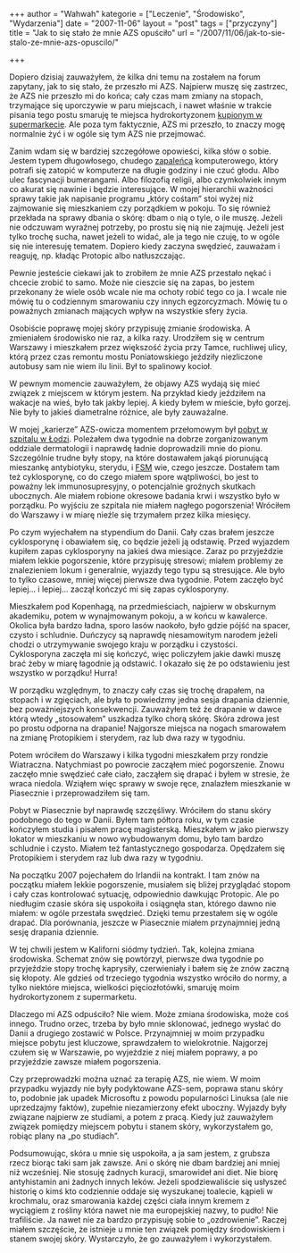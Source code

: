 +++
author = "Wahwah"
kategorie = ["Leczenie", "Środowisko", "Wydarzenia"]
date = "2007-11-06"
layout = "post"
tags = ["przyczyny"]
title = "Jak to się stało że mnie AZS opuściło"
url = "/2007/11/06/jak-to-sie-stalo-ze-mnie-azs-opuscilo/"

+++

Dopiero dzisiaj zauważyłem, że kilka dni temu na zostałem na forum zapytany, jak to się stało, że przeszło mi AZS. Najpierw muszę się zastrzec, że AZS nie przeszło mi do końca; cały czas mam zmiany na stopach, trzymające się uporczywie w paru miejscach, i nawet właśnie w trakcie pisania tego postu smaruję te miejsca hydrokortyzonem [kupionym w supermarkecie][1]. Ale poza tym faktycznie, AZS mi przeszło, to znaczy mogę normalnie żyć i w ogóle się tym AZS nie przejmować.

<!--more-->

Zanim wdam się w bardziej szczegółowe opowieści, kilka słów o sobie. Jestem typem długowłosego, chudego [zapaleńca][2] komputerowego, który potrafi się zatopić w komputerze na długie godziny i nie czuć głodu. Albo ulec fascynacji bumerangami. Albo filozofią religii, albo czymkolwiek innym co akurat się nawinie i będzie interesujące. W mojej hierarchii ważności sprawy takie jak napisanie programu „który cośtam” stoi wyżej niż zajmowanie się mieszkaniem czy porządkiem w pokoju. To się również przekłada na sprawy dbania o skórę: dbam o nią o tyle, o ile muszę. Jeżeli nie odczuwam wyraźnej potrzeby, po prostu się nią nie zajmuję. Jeżeli jest tylko trochę sucha, nawet jeżeli to widać, ale ja tego nie czuję, to w ogóle się nie interesuję tematem. Dopiero kiedy zaczyna swędzieć, zauważam i reaguję, np. kładąc Protopic albo natłuszczając.

Pewnie jesteście ciekawi jak to zrobiłem że mnie AZS przestało nękać i chcecie zrobić to samo. Może nie cieszcie się na zapas, bo jestem przekonany że wiele osób wcale nie ma ochoty robić tego co ja. I wcale nie mówię tu o codziennym smarowaniu czy innych egzorcyzmach. Mówię tu o poważnych zmianach mających wpływ na wszystkie sfery życia.

Osobiście poprawę mojej skóry przypisuję zmianie środowiska. A zmieniałem środowisko nie raz, a kilka razy. Urodziłem się w centrum Warszawy i mieszkałem przez większość życia przy Tamce, ruchliwej ulicy, którą przez czas remontu mostu Poniatowskiego jeździły niezliczone autobusy sam nie wiem ilu linii. Był to spalinowy kocioł.

W pewnym momencie zauważyłem, że objawy AZS wydają się mieć związek z miejscem w którym jestem. Na przykład kiedy jeździłem na wakacje na wieś, było tak jakby lepiej. A kiedy byłem w mieście, było gorzej. Nie były to jakieś diametralne różnice, ale były zauważalne.

W mojej „karierze” AZS-owicza momentem przełomowym był [pobyt w szpitalu w Łodzi][3]. Poleżałem dwa tygodnie na dobrze zorganizowanym oddziale dermatologii i naprawdę ładnie doprowadzili mnie do pionu. Szczególnie trudne były stopy, na które dostawałem jakąś piorunującą mieszankę antybiotyku, sterydu, i [FSM][4] wie, czego jeszcze. Dostałem tam też cyklosporynę, co do czego miałem spore wątpliwości, bo jest to poważny lek immunosupresyjny, o potencjalnie groźnych skutkach ubocznych. Ale miałem robione okresowe badania krwi i wszystko było w porządku. Po wyjściu ze szpitala nie miałem nagłego pogorszenia! Wróciłem do Warszawy i w miarę nieźle się trzymałem przez kilka miesięcy.

Po czym wyjechałem na stypendium do Danii. Cały czas brałem jeszcze cyklosporynę i obawiałem się, co będzie jeżeli ją odstawię. Przed wyjazdem kupiłem zapas cyklosporyny na jakieś dwa miesiące. Zaraz po przyjeździe miałem lekkie pogorszenie, które przypisuję stresowi; miałem problemy ze znalezieniem lokum i generalnie, wyjazdy tego typu są stresujące. Ale było to tylko czasowe, mniej więcej pierwsze dwa tygodnie. Potem zaczęło być lepiej&#8230; i lepiej&#8230; zaczął kończyć mi się zapas cyklosporyny.

Mieszkałem pod Kopenhagą, na przedmieściach, najpierw w obskurnym akademiku, potem w wynajmowanym pokoju, a w końcu w kawalerce. Okolica była bardzo ładna, sporo lasów naokoło, było gdzie pójść na spacer, czysto i schludnie. Duńczycy są naprawdę niesamowitym narodem jeżeli chodzi o utrzymywanie swojego kraju w porządku i czystości. Cyklosporyna zaczęła mi się kończyć, więc policzyłem jakie dawki muszę brać żeby w miarę łagodnie ją odstawić. I okazało się że po odstawieniu jest wszystko w porządku! Hurra!

W porządku względnym, to znaczy cały czas się trochę drapałem, na stopach i w zgięciach, ale była to powiedzmy jedna sesja drapania dziennie, bez poważniejszych konsekwencji. Zauważyłem też że drapanie w dawce którą wtedy „stosowałem” uszkadza tylko chorą skórę. Skóra zdrowa jest po prostu odporna na drapanie! Najgorsze miejsca na nogach smarowałem na zmianę Protopikiem i sterydem, raz lub dwa razy w tygodniu.

Potem wróciłem do Warszawy i kilka tygodni mieszkałem przy rondzie Wiatraczna. Natychmiast po powrocie zacząłem mieć pogorszenie. Znowu zaczęło mnie swędzieć całe ciało, zacząłem się drapać i byłem w stresie, że wraca niedola. Wziąłem więc sprawy w swoje ręce, znalazłem mieszkanie w Piasecznie i przeprowadziłem się tam.

Pobyt w Piasecznie był naprawdę szczęśliwy. Wróciłem do stanu skóry podobnego do tego w Danii. Byłem tam półtora roku, w tym czasie kończyłem studia i pisałem pracę magisterską. Mieszkałem w jako pierwszy lokator w mieszkaniu w nowo wybudowanym domu, było tam bardzo schludnie i czysto. Miałem też fantastycznego gospodarza. Opędzałem się Protopikiem i sterydem raz lub dwa razy w tygodniu.

Na początku 2007 pojechałem do Irlandii na kontrakt. I tam znów na początku miałem lekkie pogorszenie, musiałem się bliżej przyglądać stopom i cały czas kontrolować sytuację, odpowiednio dawkując Protopic. Ale po niedługim czasie skóra się uspokoiła i osiągnęła stan, którego dawno nie miałem: w ogóle przestała swędzieć. Dzięki temu przestałem się w ogóle drapać. Dla porównania, jeszcze w Piasecznie miałem przynajmniej jedną sesję drapania dziennie.

W tej chwili jestem w Kaliforni siódmy tydzień. Tak, kolejna zmiana środowiska. Schemat znów się powtórzył, pierwsze dwa tygodnie po przyjeździe stopy trochę kaprysiły, czerwieniały i bałem się że znów zaczną się kłopoty. Ale gdzieś od trzeciego tygodnia wszystko wróciło do normy, a tylko niektóre miejsca, wielkości pięciozłotówki, smaruję moim hydrokortyzonem z supermarketu.

Dlaczego mi AZS odpuściło? Nie wiem. Może zmiana środowiska, może coś innego. Trudno orzec, trzeba by było mnie sklonować, jednego wysłać do Danii a drugiego zostawić w Polsce. Przynajmniej w moim przypadku miejsce pobytu jest kluczowe, sprawdzałem to wielokrotnie. Najgorzej czułem się w Warszawie, po wyjeździe z niej miałem poprawy, a po przyjeździe zawsze miałem pogorszenia.

Czy przeprowadzki można uznać za terapię AZS, nie wiem. W moim przypadku wyjazdy nie były podyktowane AZS-sem, poprawa stanu skóry to, podobnie jak upadek Microsoftu z powodu popularności Linuksa (ale nie uprzedzajmy faktów), zupełnie niezamierzony efekt uboczny. Wyjazdy były związane najpierw ze studiami, a potem z pracą. Kiedy już zauważyłem związek pomiędzy miejscem pobytu i stanem skóry, wykorzystałem go, robiąc plany na „po studiach”.

Podsumowując, skóra u mnie się uspokoiła, a ja sam jestem, z grubsza rzecz biorąc taki sam jak zawsze. Ani o skórę nie dbam bardziej ani mniej niż wcześniej. Nie stosuję żadnych kuracji, smarowideł ani diet. Nie biorę antyhistamin ani żadnych innych leków. Jeżeli spodziewaliście się usłyszeć historię o kimś kto codziennie oddaje się wyszukanej toalecie, kąpieli w krochmalu, oraz smarowania każdej części ciała innym kremem z wyciągiem z rośliny która nawet nie ma europejskiej nazwy, to pudło! Nie trafiliście. Ja nawet nie za bardzo przypisuję sobie to „ozdrowienie”. Raczej miałem szczęście, że istnieje u mnie ten związek pomiędzy środowiskiem i stanem swojej skóry. Wystarczyło, że go zauważyłem i wykorzystałem.

 [1]: http://blog.atopowe.pl/2007/11/04/hydrokortyzon-bez-recepty-w-usa/
 [2]: http://pl.wikipedia.org/wiki/Geek
 [3]: http://www.atopowe-zapalenie.pl/atopedia/Wojew%C3%B3dzki_Specjalistyczny_Szpital_im._dr_W%C5%82._Biega%C5%84skiego_w_%C5%81odzi
 [4]: http://pl.wikipedia.org/wiki/Lataj%C4%85cy_Potw%C3%B3r_Spaghetti